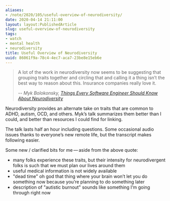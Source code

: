 ```yaml
---
aliases:
- /note/2020/105/useful-overview-of-neurodiversity/
date: 2020-04-14 21:11:00
layout: layout:PublishedArticle
slug: useful-overview-of-neurodiversity
tags:
- watch
- mental health
- neurodiversity
title: Useful Overview of Neurodiversity
uuid: 86061f9a-78c4-4ec7-aca7-23be8e15eb6e
---
```


[Things Every Software Engineer Should Know About Neurodiversity]: https://egghead.io/lessons/egghead-things-every-software-engineer-should-know-about-neurodiversity

> A lot of the work in neurodiversity now seems to be suggesting that grouping
traits together and circling that and calling it a thing isn’t the best way to
reason about this. Insurance companies really love it.
>
> -- <cite>Myk Bolokonsky, [Things Every Software Engineer Should Know About Neurodiversity][]</cite>

Neurodiversity provides an alternate take on traits that are common to
ADHD, autism, OCD, and others. Myk’s talk summarizes them better than I
could, and better than resources I could find for linking.

The talk lasts half an hour including questions. Some occasional audio
issues thanks to everyone’s new remote life, but the transcript makes
following easier.

Some new / clarified bits for me — aside from the above quote:

- many folks experience these traits, but their intensity for
  neurodivergent folks is such that we must plan our lives around them
- useful medical information is not widely available
- "dead time" oh god that thing where your brain won’t let you do
  something now because you’re planning to do something later
- description of "autistic burnout" sounds like something I’m going
  through right now